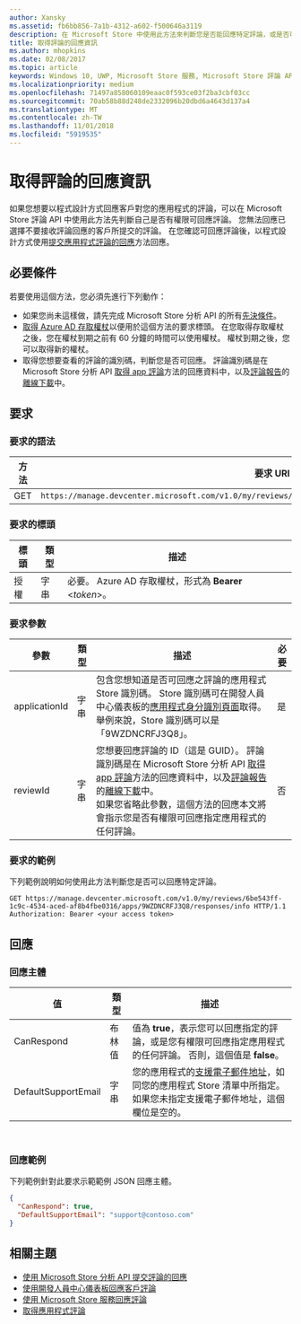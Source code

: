 ```yaml
---
author: Xansky
ms.assetid: fb6bb856-7a1b-4312-a602-f500646a3119
description: 在 Microsoft Store 中使用此方法來判斷您是否能回應特定評論，或是否可以回應特定應用程式的所有評論。
title: 取得評論的回應資訊
ms.author: mhopkins
ms.date: 02/08/2017
ms.topic: article
keywords: Windows 10, UWP, Microsoft Store 服務, Microsoft Store 評論 API, 回應資訊
ms.localizationpriority: medium
ms.openlocfilehash: 71497a858060109eaac0f593ce03f2ba3cbf03cc
ms.sourcegitcommit: 70ab58b88d248de2332096b20dbd6a4643d137a4
ms.translationtype: MT
ms.contentlocale: zh-TW
ms.lasthandoff: 11/01/2018
ms.locfileid: "5919535"
---
```

# <a name="get-response-info-for-reviews"></a>取得評論的回應資訊

如果您想要以程式設計方式回應客戶對您的應用程式的評論，可以在 Microsoft Store 評論 API 中使用此方法先判斷自己是否有權限可回應評論。 您無法回應已選擇不要接收評論回應的客戶所提交的評論。 在您確認可回應評論後，以程式設計方式使用[提交應用程式評論的回應](submit-responses-to-app-reviews.md)方法回應。


## <a name="prerequisites"></a>必要條件

若要使用這個方法，您必須先進行下列動作：

* 如果您尚未這樣做，請先完成 Microsoft Store 分析 API 的所有[先決條件](respond-to-reviews-using-windows-store-services.md#prerequisites)。
* [取得 Azure AD 存取權杖](respond-to-reviews-using-windows-store-services.md#obtain-an-azure-ad-access-token)以便用於這個方法的要求標頭。 在您取得存取權杖之後，您在權杖到期之前有 60 分鐘的時間可以使用權杖。 權杖到期之後，您可以取得新的權杖。
* 取得您想要查看的評論的識別碼，判斷您是否可回應。 評論識別碼是在 Microsoft Store 分析 API [取得 app 評論](get-app-reviews.md)方法的回應資料中，以及[評論報告](../publish/reviews-report.md)的[離線下載](../publish/download-analytic-reports.md)中。

## <a name="request"></a>要求


### <a name="request-syntax"></a>要求的語法

| 方法 | 要求 URI                                                      |
|--------|------------------------------------------------------------------|
| GET    | ```https://manage.devcenter.microsoft.com/v1.0/my/reviews/{reviewId}/apps/{applicationId}/responses/info``` |


### <a name="request-header"></a>要求的標頭

| 標頭        | 類型   | 描述                                                                 |
|---------------|--------|-----------------------------------------------------------------------------|
| 授權 | 字串 | 必要。 Azure AD 存取權杖，形式為 **Bearer** &lt;*token*&gt;。 |


### <a name="request-parameters"></a>要求參數

| 參數        | 類型   | 描述                                     |  必要  |
|---------------|--------|--------------------------------------------------|--------------|
| applicationId | 字串 | 包含您想知道是否可回應之評論的應用程式 Store 識別碼。  Store 識別碼可在開發人員中心儀表板的[應用程式身分識別頁面](../publish/view-app-identity-details.md)取得。 舉例來說，Store 識別碼可以是「9WZDNCRFJ3Q8」。 |  是  |
| reviewId | 字串 | 您想要回應評論的 ID（這是 GUID）。 評論識別碼是在 Microsoft Store 分析 API [取得 app 評論](get-app-reviews.md)方法的回應資料中，以及[評論報告](../publish/reviews-report.md)的[離線下載](../publish/download-analytic-reports.md)中。 <br/>如果您省略此參數，這個方法的回應本文將會指示您是否有權限可回應指定應用程式的任何評論。 |  否  |


### <a name="request-example"></a>要求的範例

下列範例說明如何使用此方法判斷您是否可以回應特定評論。

```syntax
GET https://manage.devcenter.microsoft.com/v1.0/my/reviews/6be543ff-1c9c-4534-aced-af8b4fbe0316/apps/9WZDNCRFJ3Q8/responses/info HTTP/1.1
Authorization: Bearer <your access token>
```

## <a name="response"></a>回應


### <a name="response-body"></a>回應主體

| 值      | 類型   | 描述    |  
|------------|--------|-----------------------|
| CanRespond      | 布林值  | 值為 **true**，表示您可以回應指定的評論，或是您有權限可回應指定應用程式的任何評論。 否則，這個值是 **false**。       |
| DefaultSupportEmail  | 字串 |  您的應用程式的[支援電子郵件地址](../publish/enter-app-properties.md#support-contact-info)，如同您的應用程式 Store 清單中所指定。 如果您未指定支援電子郵件地址，這個欄位是空的。    |

 
### <a name="response-example"></a>回應範例

下列範例針對此要求示範範例 JSON 回應主體。

```json
{
  "CanRespond": true,
  "DefaultSupportEmail": "support@contoso.com"
}
```

## <a name="related-topics"></a>相關主題

* [使用 Microsoft Store 分析 API 提交評論的回應](submit-responses-to-app-reviews.md)
* [使用開發人員中心儀表板回應客戶評論](../publish/respond-to-customer-reviews.md)
* [使用 Microsoft Store 服務回應評論](respond-to-reviews-using-windows-store-services.md)
* [取得應用程式評論](get-app-reviews.md)
